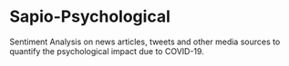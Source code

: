 # Sapio-Psychological

Sentiment Analysis on news articles, tweets and other media sources to quantify the psychological impact due to COVID-19.

